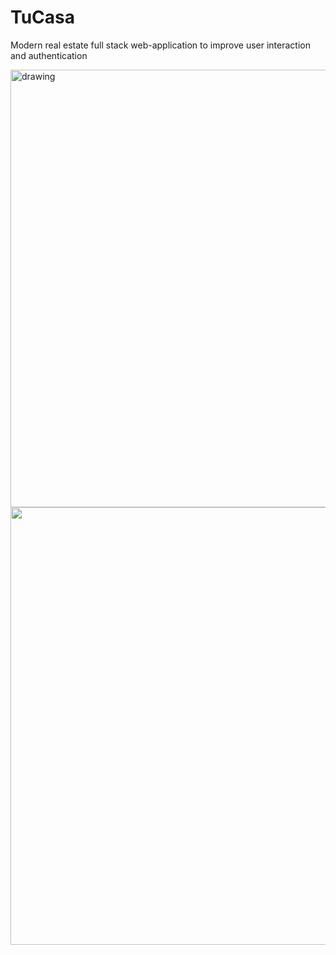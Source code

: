 # TuCasa
Modern real estate full stack web-application to improve user interaction and authentication

<img src="https://user-images.githubusercontent.com/87501612/186004843-147eebb4-9d4f-496d-a74c-92086adec074.png" alt="drawing" width="700"/> 
<img src="https://user-images.githubusercontent.com/87501612/186006745-4e95c952-8874-4443-9143-724c20b14aea.png" width="700"/>



